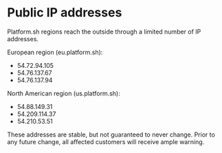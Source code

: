 Public IP addresses
===================

Platform.sh regions reach the outside through a limited number of IP
addresses.

European region (eu.platform.sh):

-   54.72.94.105
-   54.76.137.67
-   54.76.137.94

North American region (us.platform.sh):

-   54.88.149.31
-   54.209.114.37
-   54.210.53.51

These addresses are stable, but not guaranteed to never change. Prior to
any future change, all affected customers will receive ample warning.


